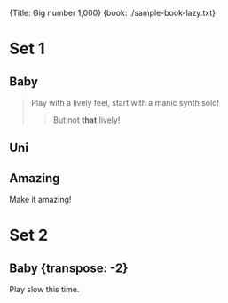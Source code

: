 {Title: Gig number 1,000}
{book: ./sample-book-lazy.txt}

# Set 1

## Baby
> Play with a lively feel, start with a manic synth solo!
>> But not **that** lively!

## Uni

## Amazing
Make it amazing!

# Set 2

## Baby {transpose: -2}
Play slow this time.
